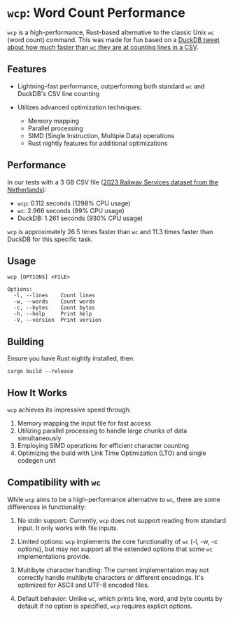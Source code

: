 # `wcp`: Word Count Performance

`wcp` is a high-performance, Rust-based alternative to the classic Unix `wc` (word count) command. This was made for fun based on a [DuckDB tweet about how much faster than `wc` they are at  counting lines in a CSV](https://x.com/duckdb/status/1863612554896941404).

## Features

- Lightning-fast performance, outperforming both standard `wc` and DuckDB's CSV line counting

- Utilizes advanced optimization techniques:
  - Memory mapping
  - Parallel processing
  - SIMD (Single Instruction, Multiple Data) operations
  - Rust nightly features for additional optimizations

## Performance

In our tests with a 3 GB CSV file ([2023 Railway Services dataset from the Netherlands](https://duckdb.org/2024/05/31/analyzing-railway-traffic-in-the-netherlands.html)):

- `wcp`: 0.112 seconds (1298% CPU usage)
- `wc`: 2.966 seconds (99% CPU usage)
- DuckDB: 1.261 seconds (930% CPU usage)

`wcp` is approximately 26.5 times faster than `wc` and 11.3 times faster than DuckDB for this specific task.

## Usage

```
wcp [OPTIONS] <FILE>

Options:
  -l, --lines    Count lines
  -w, --words    Count words
  -c, --bytes    Count bytes
  -h, --help     Print help
  -V, --version  Print version
```

## Building

Ensure you have Rust nightly installed, then:

```
cargo build --release
```

## How It Works

`wcp` achieves its impressive speed through:

1. Memory mapping the input file for fast access
2. Utilizing parallel processing to handle large chunks of data simultaneously
3. Employing SIMD operations for efficient character counting
4. Optimizing the build with Link Time Optimization (LTO) and single codegen unit

## Compatibility with `wc`

While `wcp` aims to be a high-performance alternative to `wc`, there are some differences in functionality:

1. No stdin support: Currently, `wcp` does not support reading from standard input. It only works with file inputs.

2. Limited options: `wcp` implements the core functionality of `wc` (-l, -w, -c options), but may not support all the extended options that some `wc` implementations provide.

3. Multibyte character handling: The current implementation may not correctly handle multibyte characters or different encodings. It's optimized for ASCII and UTF-8 encoded files.

4. Default behavior: Unlike `wc`, which prints line, word, and byte counts by default if no option is specified, `wcp` requires explicit options.
